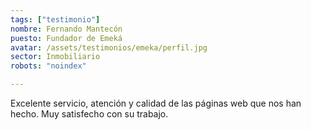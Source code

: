 ```yaml
---
tags: ["testimonio"]
nombre: Fernando Mantecón
puesto: Fundador de Emeká
avatar: /assets/testimonios/emeka/perfil.jpg
sector: Inmobiliario
robots: "noindex"

---
```


Excelente servicio, atención y calidad de las páginas web que nos han hecho. Muy satisfecho con su trabajo.